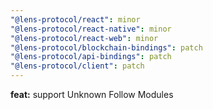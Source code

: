 ```yaml
---
"@lens-protocol/react": minor
"@lens-protocol/react-native": minor
"@lens-protocol/react-web": minor
"@lens-protocol/blockchain-bindings": patch
"@lens-protocol/api-bindings": patch
"@lens-protocol/client": patch
---
```


**feat:** support Unknown Follow Modules
